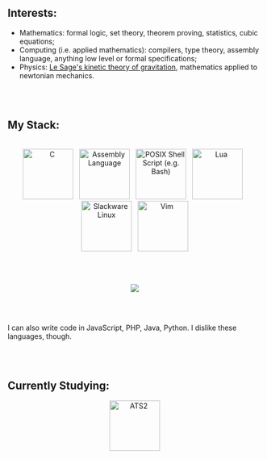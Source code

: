 

## Interests:

* Mathematics: formal logic, set theory, theorem proving, statistics, cubic equations;
* Computing (i.e. applied mathematics): compilers, type theory, assembly language, anything low level or formal specifications;
* Physics: [Le Sage's kinetic theory of gravitation](http://publica-sbi.if.usp.br/PDFs/pd1616.pdf), mathematics applied to newtonian mechanics.

<br/><br/>

## My Stack:

<br/>

<div align="center">
<img src="https://cdn.jsdelivr.net/gh/devicons/devicon@latest/icons/c/c-original.svg" alt="C" title="C" height="100" />&nbsp;&nbsp;
<img src="https://cdn.hackr.io/uploads/topics/1507565940Mt96nRTIF8.png" alt="Assembly Language" title="Assembly Language" height="100"/>&nbsp;&nbsp;
<img src="https://cdn.jsdelivr.net/gh/devicons/devicon@latest/icons/bash/bash-original.svg" alt="POSIX Shell Script (e.g. Bash)" title="POSIX Shell Scripting (e.g. Bash)" height="100"/>&nbsp;&nbsp;
<img src="https://cdn.jsdelivr.net/gh/devicons/devicon@latest/icons/lua/lua-original.svg" alt="Lua" title="Lua" height="100"/>&nbsp;&nbsp;
<img src="https://upload.wikimedia.org/wikipedia/commons/3/34/Slackware_logo.svg" alt="Slackware Linux" title="Slackware Linux" height="100"/>&nbsp;&nbsp;
<img src="https://cdn.jsdelivr.net/gh/devicons/devicon@latest/icons/vim/vim-original.svg" alt="Vim" title="Vim" height="100"/>

<br/><br/>

<img src="https://github-readme-stats.vercel.app/api/top-langs/?username=rfelipe03&layout=compact"/>

<br/><br/>

</div>

I can also write code in JavaScript, PHP, Java, Python. I dislike these languages, though.

<br/><br/>

## Currently Studying:

<div align="center">
<a href="https://www.cs.bu.edu/~hwxi/atslangweb/"><img src="https://www.cs.bu.edu/~hwxi/atslangweb/MYDATA/theLogo.png" alt="ATS2" title="ATS2" height="100"/></a>
</div>
